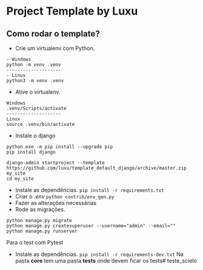 # Project Template by Luxu

## Como rodar o template?
* Crie um virtualenv com Python.
```
- Windows
python -m venv .venv
--------------------
- Linux
python3 -m venv .venv
```
* Ative o virtualenv.
```
Windows
.venv/Scripts/activate
--------------------
Linux
source .venv/bin/activate
```
* Instale o django
```
python.exe -m pip install --upgrade pip
pip install django

django-admin startproject --template https://github.com/luxu/template_default_django/archive/master.zip my_site
cd my_site
```
* Instale as dependências.
``
pip install -r requirements.txt
``
* Criar o *.env*
``python contrib/env_gen.py``
* Fazer as alterações necessárias
* Rode as migrações.
```
python manage.py migrate
python manage.py createsuperuser --username="admin" --email=""
python manage.py runserver
```

Para o test com Pytest
* Instale as dependências.
``
pip install -r requirements-dev.txt
``
Na pasta **core** tem uma pasta **tests** onde devem ficar os tests#   t e s t e _ s c i e l o  
 